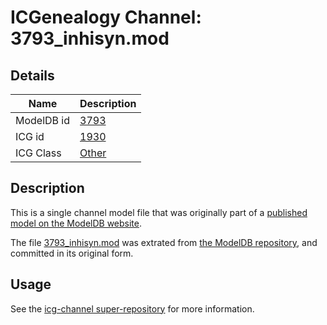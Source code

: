 # ICGenealogy Channel: 3793\_inhisyn.mod

## Details

Name | Description
---- | -----------
ModelDB id | [3793](http://senselab.med.yale.edu/ModelDB/ShowModel.cshtml?model=3793)
ICG id | [1930](http://icg.neurotheory.ox.ac.uk/channels/other/1930)
ICG Class | [Other](http://icg.neurotheory.ox.ac.uk/channels/other)

## Description

This is a single channel model file that was originally part of a [published model on the ModelDB website](http://senselab.med.yale.edu/mModelDB/ShowModel.cshtml?model=3793).

The file [3793\_inhisyn.mod](3793_inhisyn.mod) was extrated from [the ModelDB repository](http://senselab.med.yale.edu/ModelDB/ShowModel.cshtml?model=3793), and committed in its original form.

## Usage

See the [icg-channel super-repository](https://github.com/icgenealogy/icg-channels) for more information.